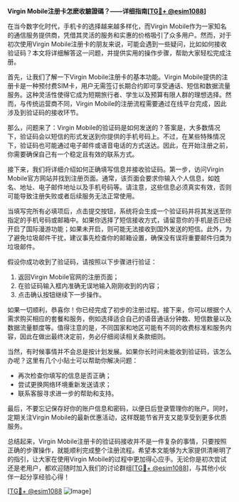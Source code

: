 **Virgin Mobile注册卡怎麽收驗證碼？——详细指南[[TG💪+ @esim1088](https://t.me/s/esim1088)]**

在当今数字化时代，手机卡的选择越来越多样化，而Virgin Mobile作为一家知名的通信服务提供商，凭借其灵活的服务和实惠的价格吸引了众多用户。然而，对于初次使用Virgin Mobile注册卡的朋友来说，可能会遇到一些疑问，比如如何接收验证码？本文将详细解答这一问题，并提供实用的操作步骤，帮助大家轻松完成注册。

首先，让我们了解一下Virgin Mobile注册卡的基本功能。Virgin Mobile提供的注册卡是一种预付费SIM卡，用户无需签订长期合约即可享受通话、短信和数据流量服务。这种灵活性使得它成为短期旅行者、学生以及预算有限人群的理想选择。然而，与传统运营商不同，Virgin Mobile的注册流程需要通过在线平台完成，因此涉及到验证码的接收环节。

那么，问题来了：Virgin Mobile的验证码是如何发送的？答案是，大多数情况下，验证码会以短信的形式发送到你提供的手机号码上。不过，在某些特殊情况下，验证码也可能通过电子邮件或语音电话的方式送达。因此，在开始注册之前，你需要确保自己有一个稳定且有效的联系方式。

接下来，我们将详细介绍如何正确填写信息并接收验证码。第一步，访问Virgin Mobile官方网站并找到注册页面。通常，该页面会要求你输入个人信息，如姓名、地址、电子邮件地址以及手机号码等。请注意，这些信息必须真实有效，否则可能导致注册失败或者后续服务无法正常使用。

当填写完所有必填项后，点击提交按钮，系统将会生成一个验证码并将其发送至你指定的手机号码或邮箱中。如果你选择了短信接收方式，请留意你的手机是否已经开启了国际漫游功能；如果未开启，则可能无法接收到国外发送的短信。此外，为了避免垃圾邮件干扰，建议事先检查你的邮箱设置，确保没有误将重要邮件归类为垃圾邮件。

假设你成功收到了验证码，请按照以下步骤进行验证：
1. 返回Virgin Mobile官网的注册页面；
2. 在验证码输入框内准确无误地输入刚刚收到的内容；
3. 点击确认按钮继续下一步操作。

如果一切顺利，恭喜你！你已经完成了初步的注册过程。接下来，你可以根据个人需求购买相应的套餐和服务，例如选择适合自己的语音通话分钟数、短信数量以及数据流量额度等。值得注意的是，不同国家和地区可能有不同的收费标准和服务内容，因此在做出最终决定前，务必仔细阅读相关条款细则。

当然，有时候事情并不会总是按计划发展。如果你长时间未能收到验证码，该怎么办呢？这里有几个小贴士可以帮助你解决问题：
- 再次检查你填写的信息是否正确；
- 尝试更换网络环境重新发送请求；
- 联系客服寻求进一步的帮助和支持。

最后，不要忘记保存好你的账户信息和密码，以便日后登录管理你的账户。同时，定期关注Virgin Mobile的最新优惠活动，这样既能节省开支又能享受到更多优质服务。

总结起来，Virgin Mobile注册卡的验证码接收并不是一件复杂的事情，只要按照正确的步骤操作，就能顺利完成整个注册流程。希望本文能够为大家提供清晰明了的指引，让大家在使用Virgin Mobile的过程中更加得心应手。无论你是初次尝试还是老用户，都欢迎随时加入我们的讨论群组[[TG💪+ @esim1088](https://t.me/s/esim1088)]，与其他小伙伴一起分享经验心得！

[[TG💪+ @esim1088](https://t.me/s/esim1088) ![Image](https://i.postimg.cc/4NQfJmqS/Snipaste-2025-05-13-00-14-12.png)]